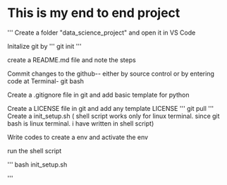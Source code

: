 # This is my end to end project

''' Create a folder "data_science_project" and open it in VS Code

 Initalize git by 
'''
git init
'''

 create a README.md file and note the steps

 Commit changes to the github-- either by source control or by entering code at Terminal- git bash

 Create a .gitignore file in git and add basic template for python

 Create a LICENSE file in git and add any template LICENSE
'''
git pull
'''
Create a init_setup.sh ( shell script works only for linux terminal. since git bash is linux terminal. i have written in shell script)

Write codes to create a env and activate the env

run the shell script

'''
bash init_setup.sh

'''

